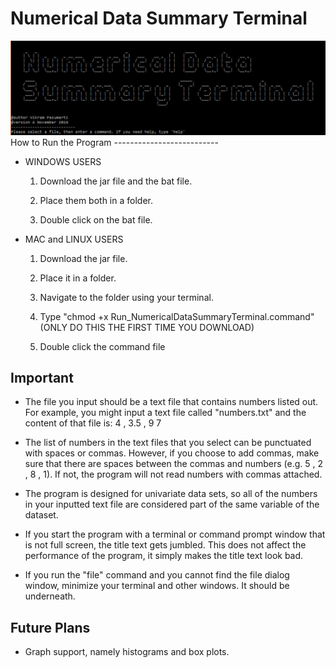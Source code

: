 # Numerical Data Summary Terminal
<img src="NumericalDataSummaryTerminal_Screenshot3.jpg" />
How to Run the Program
--------------------------

- WINDOWS USERS

  1) Download the jar file and the bat file.
  
  2) Place them both in a folder.
  
  3) Double click on the bat file.
  
- MAC and LINUX USERS

  1) Download the jar file.
  
  2) Place it in a folder.
  
  3) Navigate to the folder using your terminal.
  
  4) Type "chmod +x Run_NumericalDataSummaryTerminal.command" (ONLY DO THIS THE FIRST TIME YOU DOWNLOAD)
  
  5) Double click the command file

Important
----------
- The file you input should be a text file that contains numbers listed out. For example, you might input a text file called "numbers.txt" and the content of that file is: 4 , 3.5 , 9 7

- The list of numbers in the text files that you select can be punctuated with spaces or commas. However, if you choose to add commas, make sure that there are spaces between the commas and numbers (e.g. 5 , 2 , 8 , 1). If not, the program will not read numbers with commas attached. 

- The program is designed for univariate data sets, so all of the numbers in your inputted text file are considered part of the same variable of the dataset.

- If you start the program with a terminal or command prompt window that is not full screen, the title text gets jumbled. This does not affect the performance of the program, it simply makes the title text look bad.

- If you run the "file" command and you cannot find the file dialog window, minimize your terminal and other windows. It should be underneath.



Future Plans
------------
- Graph support, namely histograms and box plots.
